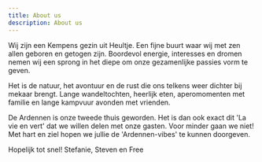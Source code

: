 ```yaml
---
title: About us
description: About us
---
```


Wij zijn een Kempens gezin uit Heultje. Een fijne buurt waar wij met zen allen geboren en getogen zijn. Boordevol energie, interesses en dromen nemen wij een sprong in het diepe om onze gezamenlijke passies vorm te geven.

Het is de natuur, het avontuur en de rust die ons telkens weer dichter bij mekaar brengt. Lange wandeltochten, heerlijk eten, aperomomenten met familie en lange kampvuur avonden met vrienden.

De Ardennen is onze tweede thuis geworden. Het is dan ook exact dit 'La vie en vert' dat we willen delen met onze gasten. Voor minder gaan we niet! Met hart en ziel hopen we jullie de 'Ardennen-vibes' te kunnen doorgeven.

Hopelijk tot snel! Stefanie, Steven en Free
